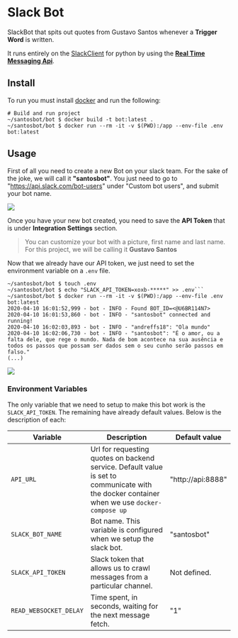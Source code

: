 # Slack Bot

SlackBot that spits out quotes from Gustavo Santos whenever a **Trigger Word** is written.

It runs entirely on the [SlackClient](https://github.com/slackapi/python-slackclient) for python by using the [**Real Time Messaging Api**](https://api.slack.com/rtm).

## Install 

To run you must install [docker](https://docs.docker.com/get-docker/) and run the following:

```shell script
# Build and run project
~/santosbot/bot $ docker build -t bot:latest .
~/santosbot/bot $ docker run --rm -it -v $(PWD):/app --env-file .env bot:latest 
```


## Usage
First of all you need to create a new Bot on your slack team. For the sake of the joke, we will call it **"santosbot"**. 
You just need to go to "https://api.slack.com/bot-users" under "Custom bot users", and submit your bot name.

![](https://i.imgur.com/TSYs9Tc.png)

Once you have your new bot created, you need to save the **API Token** that is under **Integration Settings** section.
> You can customize your bot with a picture, first name and last name. For this project, we will be calling it **Gustavo Santos**


Now that we already have our API token, we just need to set the environment variable on a `.env` file. 
```shell script
~/santosbot/bot $ touch .env
~/santosbot/bot $ echo "SLACK_API_TOKEN=xoxb-*****" >> .env```
~/santosbot/bot $ docker run --rm -it -v $(PWD):/app --env-file .env bot:latest
2020-04-10 16:01:52,999 - bot - INFO - Found BOT_ID=<@U6BR114N7>
2020-04-10 16:01:53,860 - bot - INFO - "santosbot" connected and running!
2020-04-10 16:02:03,893 - bot - INFO - "andreffs18": "Ola mundo"
2020-04-10 16:02:06,730 - bot - INFO - "santosbot": "É o amor, ou a falta dele, que rege o mundo. Nada de bom acontece na sua ausência e todos os passos que possam ser dados sem o seu cunho serão passos em falso."
(...)
```


![](https://i.imgur.com/56XcpeI.png)


### Environment Variables

The only variable that we need to setup to make this bot work is the `SLACK_API_TOKEN`. The remaining have already default values. Below is the description of each:

| Variable | Description | Default value | 
| ----- | ----- | ----- | 
| `API_URL` | Url for requesting quotes on backend service. Default value is set to communicate with the docker container when we use `docker-compose up` | "http://api:8888" | 
| `SLACK_BOT_NAME` | Bot name. This variable is configured when we setup the slack bot. | "santosbot" | 
| `SLACK_API_TOKEN` | Slack token that allows us to crawl messages from a particular channel. | Not defined. | 
| `READ_WEBSOCKET_DELAY` | Time spent, in seconds, waiting for the next message fetch. | "1" |
  

